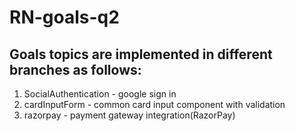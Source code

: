# RN-goals-q2

## Goals topics are implemented in different branches as follows:
1. SocialAuthentication - google sign in
2. cardInputForm - common card input component with validation
3. razorpay - payment gateway integration(RazorPay)
